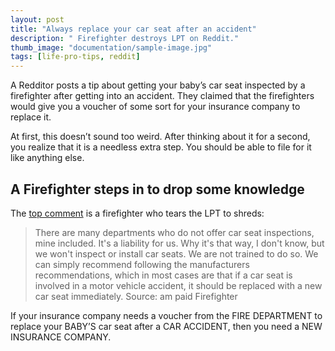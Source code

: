 ```yaml
---
layout: post
title: "Always replace your car seat after an accident"
description: " Firefighter destroys LPT on Reddit."
thumb_image: "documentation/sample-image.jpg"
tags: [life-pro-tips, reddit]
---
```


A Redditor posts a tip about getting your baby’s car seat inspected by a firefighter after getting into an accident. They claimed that the firefighters would give you a voucher of some sort for your insurance company to replace it.

At first, this doesn’t sound too weird. After thinking about it for a second, you realize that it is a needless extra step. You should be able to file for it like anything else.

## A Firefighter steps in to drop some knowledge

The [top comment](https://www.reddit.com/r/LifeProTips/comments/74ksii/lpt_if_you_were_in_an_accident_and_had_a_car_seat/dnzd7xy/?utm_content=permalink&utm_medium=front&utm_source=reddit&utm_name=LifeProTips) is a firefighter who tears the LPT to shreds:

> There are many departments who do not offer car seat inspections, mine included. It's a liability for us. Why it's that way, I don't know, but we won't inspect or install car seats. We are not trained to do so. We can simply recommend following the manufacturers recommendations, which in most cases are that if a car seat is involved in a motor vehicle accident, it should be replaced with a new car seat immediately.
Source: am paid Firefighter

If your insurance company needs a voucher from the FIRE DEPARTMENT to replace your BABY’S car seat after a CAR ACCIDENT, then you need a NEW INSURANCE COMPANY.
